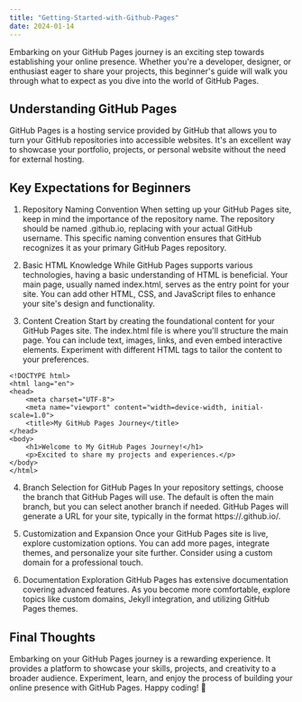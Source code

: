 ```yaml
---
title: "Getting-Started-with-Github-Pages"
date: 2024-01-14
---
```


Embarking on your GitHub Pages journey is an exciting step towards establishing your online presence. Whether you're a developer, designer, or enthusiast eager to share your projects, this beginner's guide will walk you through what to expect as you dive into the world of GitHub Pages.

## Understanding GitHub Pages
GitHub Pages is a hosting service provided by GitHub that allows you to turn your GitHub repositories into accessible websites. It's an excellent way to showcase your portfolio, projects, or personal website without the need for external hosting.

## Key Expectations for Beginners
1. Repository Naming Convention
When setting up your GitHub Pages site, keep in mind the importance of the repository name. The repository should be named <username>.github.io, replacing <username> with your actual GitHub username. This specific naming convention ensures that GitHub recognizes it as your primary GitHub Pages repository.

2. Basic HTML Knowledge
While GitHub Pages supports various technologies, having a basic understanding of HTML is beneficial. Your main page, usually named index.html, serves as the entry point for your site. You can add other HTML, CSS, and JavaScript files to enhance your site's design and functionality.

3. Content Creation
Start by creating the foundational content for your GitHub Pages site. The index.html file is where you'll structure the main page. You can include text, images, links, and even embed interactive elements. Experiment with different HTML tags to tailor the content to your preferences.

```
<!DOCTYPE html>
<html lang="en">
<head>
    <meta charset="UTF-8">
    <meta name="viewport" content="width=device-width, initial-scale=1.0">
    <title>My GitHub Pages Journey</title>
</head>
<body>
    <h1>Welcome to My GitHub Pages Journey!</h1>
    <p>Excited to share my projects and experiences.</p>
</body>
</html>
```

4. Branch Selection for GitHub Pages
In your repository settings, choose the branch that GitHub Pages will use. The default is often the main branch, but you can select another branch if needed. GitHub Pages will generate a URL for your site, typically in the format https://<username>.github.io/<repository>.

5. Customization and Expansion
Once your GitHub Pages site is live, explore customization options. You can add more pages, integrate themes, and personalize your site further. Consider using a custom domain for a professional touch.

6. Documentation Exploration
GitHub Pages has extensive documentation covering advanced features. As you become more comfortable, explore topics like custom domains, Jekyll integration, and utilizing GitHub Pages themes.

## Final Thoughts
Embarking on your GitHub Pages journey is a rewarding experience. It provides a platform to showcase your skills, projects, and creativity to a broader audience. Experiment, learn, and enjoy the process of building your online presence with GitHub Pages. Happy coding! 🚀
